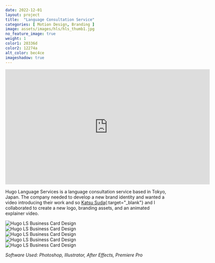 ```yaml
---
date: 2022-12-01
layout: project
title:  "Language Consultation Service"
categories: [ Motion Design, Branding ]
image: assets/images/hls/hls_thumb1.jpg
no_feature_image: true
weight: 1
color1: 20336d
color2: 12274a
alt_color: bec4ce
imageshadow: true
---
```


<div class="embed-responsive embed-responsive-16by9 my-5 extended image-shadow ">
  <iframe class="embed-responsive-item" src="https://player.vimeo.com/video/493891353" width="640" height="360" frameborder="0" allow="autoplay; fullscreen" allowfullscreen></iframe>
</div>

Hugo Language Services is a language consultation service based in Tokyo, Japan. The company needed to develop a new brand identity and wanted a video introducing their work and so [Katsu Suda](https://www.katsusuda.com){:target="_blank"} and I collaborated to create a new logo, branding assets, and an animated explainer video.

<div class="my-5 extended d-none">
        <img class="featured-image" src="{{ site.baseurl }}/assets/images/hls/HLS_Business_Card01_transparent.png" alt="Hugo LS Business Card Design">
</div>

<div class="my-5 extended d-none">
        <img class="featured-image image-shadow" src="{{ site.baseurl }}/assets/images/hls/HLS_BusinessCard02.jpg" alt="Hugo LS Business Card Design">
</div>

<div class="my-5 extended">
    <div class="row">
      <div class="col-md-6 mb-4">
        <img class="featured-image image-shadow " src="{{ site.baseurl }}/assets/images/hls/HLS_Logo01.jpg" alt="Hugo LS Business Card Design">
      </div>
      <div class="col-md-6 mb-4">
        <img class="featured-image image-shadow" src="{{ site.baseurl }}/assets/images/hls/HLS_BusinessCard.jpg" alt="Hugo LS Business Card Design">
      </div>
      <div class="col-12 mt-4">
        <img class="featured-image image-shadow" src="{{ site.baseurl }}/assets/images/hls/HLS_BusinessCard02.jpg" alt="Hugo LS Business Card Design">
      </div>
    </div>
</div>

*Software Used: Photoshop, Illustrator, After Effects, Premiere Pro*
